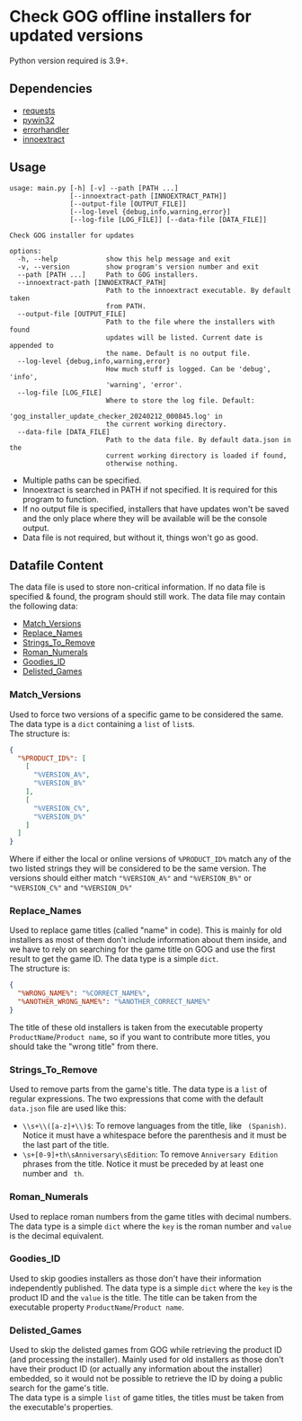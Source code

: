 # Check GOG offline installers for updated versions

Python version required is 3.9+.

Dependencies
-------------------------

- [requests](https://github.com/psf/requests)
- [pywin32](https://github.com/mhammond/pywin32)
- [errorhandler](https://github.com/Simplistix/errorhandler)
- [innoextract](https://github.com/dscharrer/innoextract)

Usage
-------------------------

```console
usage: main.py [-h] [-v] --path [PATH ...]
               [--innoextract-path [INNOEXTRACT_PATH]]
               [--output-file [OUTPUT_FILE]]
               [--log-level {debug,info,warning,error}]
               [--log-file [LOG_FILE]] [--data-file [DATA_FILE]]

Check GOG installer for updates

options:
  -h, --help            show this help message and exit
  -v, --version         show program's version number and exit
  --path [PATH ...]     Path to GOG installers.
  --innoextract-path [INNOEXTRACT_PATH]
                        Path to the innoextract executable. By default taken
                        from PATH.
  --output-file [OUTPUT_FILE]
                        Path to the file where the installers with found
                        updates will be listed. Current date is appended to
                        the name. Default is no output file.
  --log-level {debug,info,warning,error}
                        How much stuff is logged. Can be 'debug', 'info',
                        'warning', 'error'.
  --log-file [LOG_FILE]
                        Where to store the log file. Default:
                        'gog_installer_update_checker_20240212_000845.log' in
                        the current working directory.
  --data-file [DATA_FILE]
                        Path to the data file. By default data.json in the
                        current working directory is loaded if found,
                        otherwise nothing.
```

- Multiple paths can be specified.
- Innoextract is searched in PATH if not specified. It is required for this program to function.
- If no output file is specified, installers that have updates won't be saved and the only place where they will be 
  available will be the console output.
- Data file is not required, but without it, things won't go as good.

Datafile Content
-------------------------

The data file is used to store non-critical information. If no data file is specified & found, the program should still
work. The data file may contain the following data:

- [Match_Versions](#match_versions)
- [Replace_Names](#replace_names)
- [Strings_To_Remove](#strings_to_remove)
- [Roman_Numerals](#roman_numerals)
- [Goodies_ID](#goodies_id)
- [Delisted_Games](#delisted_games)

### Match_Versions

Used to force two versions of a specific game to be considered the same. The data type is a `dict` containing a `list`
of `list`s.  
The structure is:

```json
{
  "%PRODUCT_ID%": [
    [
      "%VERSION_A%",
      "%VERSION_B%"
    ],
    [
      "%VERSION_C%",
      "%VERSION_D%"
    ]
  ]
}
```

Where if either the local or online versions of `%PRODUCT_ID%` match any of the two listed strings they will be
considered to be the same version. The versions should either match `"%VERSION_A%"` and `"%VERSION_B%"`
or `"%VERSION_C%"` and `"%VERSION_D%"`

### Replace_Names

Used to replace game titles (called "name" in code). This is mainly for old installers as most of them don't include
information about them inside, and we have to rely on searching for the game title on GOG and use the first result to
get the game ID. The data type is a simple `dict`.  
The structure is:

```json
{
  "%WRONG_NAME%": "%CORRECT_NAME%",
  "%ANOTHER_WRONG_NAME%": "%ANOTHER_CORRECT_NAME%"
}
```

The title of these old installers is taken from the executable property `ProductName`/`Product name`, so if you want to
contribute more titles, you should take the "wrong title" from there.

### Strings_To_Remove

Used to remove parts from the game's title. The data type is a `list` of regular expressions. The two expressions that
come with the default `data.json` file are used like this:

- `\\s+\\([a-z]+\\)$`: To remove languages from the title, like ` (Spanish)`. Notice it must have a whitespace before
  the parenthesis and it must be the last part of the title.
- `\s+[0-9]+th\sAnniversary\sEdition`: To remove `Anniversary Edition` phrases from the title. Notice it must be
  preceded by at least one number and ` th`.

### Roman_Numerals

Used to replace roman numbers from the game titles with decimal numbers. The data type is a simple `dict` where
the `key` is the roman number and `value` is the decimal equivalent.

### Goodies_ID

Used to skip goodies installers as those don't have their information independently published. The data type is a
simple `dict` where the `key` is the product ID and the `value` is the title. The title can be taken from the executable
property `ProductName`/`Product name`.

### Delisted_Games

Used to skip the delisted games from GOG while retrieving the product ID (and processing the installer). Mainly used for
old installers as those don't have their product ID (or actually any information about the installer) embedded, so it
would not be possible to retrieve the ID by doing a public search for the game's title.  
The data type is a simple `list` of game titles, the titles must be taken from the executable's properties.
